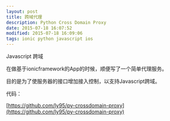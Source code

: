 ```yaml
---
layout: post
title: 跨域代理
description: Python Cross Domain Proxy
date: 2015-07-18 16:07:52
modified: 2015-07-18 16:09:06
tags: ionic python javascript ios
---
```

Javascript 跨域

在做基于ionicframework的App的时候，顺便写了一个简单代理服务。

目的是为了使服务器的接口增加接入控制，以支持Javascript跨域。

代码：

[https://github.com/ly95/py-crossdomain-proxy](https://github.com/ly95/py-crossdomain-proxy)